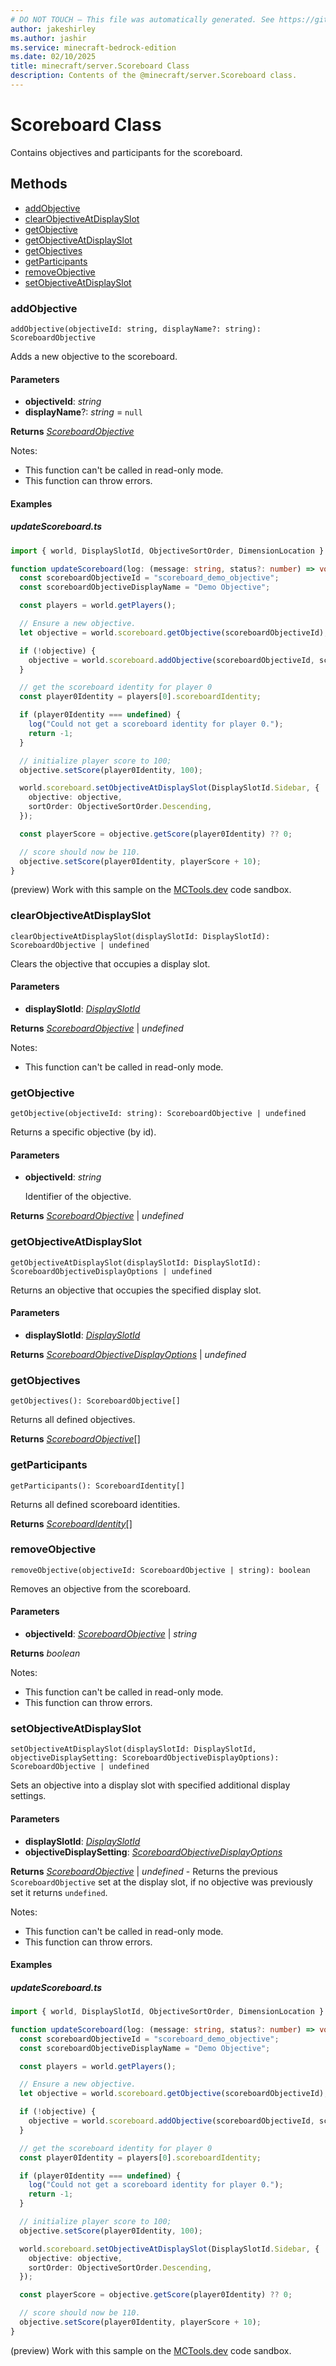 ```yaml
---
# DO NOT TOUCH — This file was automatically generated. See https://github.com/mojang/minecraftapidocsgenerator to modify descriptions, examples, etc.
author: jakeshirley
ms.author: jashir
ms.service: minecraft-bedrock-edition
ms.date: 02/10/2025
title: minecraft/server.Scoreboard Class
description: Contents of the @minecraft/server.Scoreboard class.
---
```

# Scoreboard Class

Contains objectives and participants for the scoreboard.

## Methods
- [addObjective](#addobjective)
- [clearObjectiveAtDisplaySlot](#clearobjectiveatdisplayslot)
- [getObjective](#getobjective)
- [getObjectiveAtDisplaySlot](#getobjectiveatdisplayslot)
- [getObjectives](#getobjectives)
- [getParticipants](#getparticipants)
- [removeObjective](#removeobjective)
- [setObjectiveAtDisplaySlot](#setobjectiveatdisplayslot)

### **addObjective**
`
addObjective(objectiveId: string, displayName?: string): ScoreboardObjective
`

Adds a new objective to the scoreboard.

#### **Parameters**
- **objectiveId**: *string*
- **displayName**?: *string* = `null`

**Returns** [*ScoreboardObjective*](ScoreboardObjective.md)
  
Notes:
- This function can't be called in read-only mode.
- This function can throw errors.

#### Examples

##### ***updateScoreboard.ts***

```typescript
import { world, DisplaySlotId, ObjectiveSortOrder, DimensionLocation } from "@minecraft/server";

function updateScoreboard(log: (message: string, status?: number) => void, targetLocation: DimensionLocation) {
  const scoreboardObjectiveId = "scoreboard_demo_objective";
  const scoreboardObjectiveDisplayName = "Demo Objective";

  const players = world.getPlayers();

  // Ensure a new objective.
  let objective = world.scoreboard.getObjective(scoreboardObjectiveId);

  if (!objective) {
    objective = world.scoreboard.addObjective(scoreboardObjectiveId, scoreboardObjectiveDisplayName);
  }

  // get the scoreboard identity for player 0
  const player0Identity = players[0].scoreboardIdentity;

  if (player0Identity === undefined) {
    log("Could not get a scoreboard identity for player 0.");
    return -1;
  }

  // initialize player score to 100;
  objective.setScore(player0Identity, 100);

  world.scoreboard.setObjectiveAtDisplaySlot(DisplaySlotId.Sidebar, {
    objective: objective,
    sortOrder: ObjectiveSortOrder.Descending,
  });

  const playerScore = objective.getScore(player0Identity) ?? 0;

  // score should now be 110.
  objective.setScore(player0Identity, playerScore + 10);
}
```

(preview) Work with this sample on the [MCTools.dev](https://mctools.dev/?open=gp/updateScoreboard.ts) code sandbox.

### **clearObjectiveAtDisplaySlot**
`
clearObjectiveAtDisplaySlot(displaySlotId: DisplaySlotId): ScoreboardObjective | undefined
`

Clears the objective that occupies a display slot.

#### **Parameters**
- **displaySlotId**: [*DisplaySlotId*](DisplaySlotId.md)

**Returns** [*ScoreboardObjective*](ScoreboardObjective.md) | *undefined*
  
Notes:
- This function can't be called in read-only mode.

### **getObjective**
`
getObjective(objectiveId: string): ScoreboardObjective | undefined
`

Returns a specific objective (by id).

#### **Parameters**
- **objectiveId**: *string*
  
  Identifier of the objective.

**Returns** [*ScoreboardObjective*](ScoreboardObjective.md) | *undefined*

### **getObjectiveAtDisplaySlot**
`
getObjectiveAtDisplaySlot(displaySlotId: DisplaySlotId): ScoreboardObjectiveDisplayOptions | undefined
`

Returns an objective that occupies the specified display slot.

#### **Parameters**
- **displaySlotId**: [*DisplaySlotId*](DisplaySlotId.md)

**Returns** [*ScoreboardObjectiveDisplayOptions*](ScoreboardObjectiveDisplayOptions.md) | *undefined*

### **getObjectives**
`
getObjectives(): ScoreboardObjective[]
`

Returns all defined objectives.

**Returns** [*ScoreboardObjective*](ScoreboardObjective.md)[]

### **getParticipants**
`
getParticipants(): ScoreboardIdentity[]
`

Returns all defined scoreboard identities.

**Returns** [*ScoreboardIdentity*](ScoreboardIdentity.md)[]

### **removeObjective**
`
removeObjective(objectiveId: ScoreboardObjective | string): boolean
`

Removes an objective from the scoreboard.

#### **Parameters**
- **objectiveId**: [*ScoreboardObjective*](ScoreboardObjective.md) | *string*

**Returns** *boolean*
  
Notes:
- This function can't be called in read-only mode.
- This function can throw errors.

### **setObjectiveAtDisplaySlot**
`
setObjectiveAtDisplaySlot(displaySlotId: DisplaySlotId, objectiveDisplaySetting: ScoreboardObjectiveDisplayOptions): ScoreboardObjective | undefined
`

Sets an objective into a display slot with specified additional display settings.

#### **Parameters**
- **displaySlotId**: [*DisplaySlotId*](DisplaySlotId.md)
- **objectiveDisplaySetting**: [*ScoreboardObjectiveDisplayOptions*](ScoreboardObjectiveDisplayOptions.md)

**Returns** [*ScoreboardObjective*](ScoreboardObjective.md) | *undefined* - Returns the previous `ScoreboardObjective` set at the display slot, if no objective was previously set it returns `undefined`.
  
Notes:
- This function can't be called in read-only mode.
- This function can throw errors.

#### Examples

##### ***updateScoreboard.ts***

```typescript
import { world, DisplaySlotId, ObjectiveSortOrder, DimensionLocation } from "@minecraft/server";

function updateScoreboard(log: (message: string, status?: number) => void, targetLocation: DimensionLocation) {
  const scoreboardObjectiveId = "scoreboard_demo_objective";
  const scoreboardObjectiveDisplayName = "Demo Objective";

  const players = world.getPlayers();

  // Ensure a new objective.
  let objective = world.scoreboard.getObjective(scoreboardObjectiveId);

  if (!objective) {
    objective = world.scoreboard.addObjective(scoreboardObjectiveId, scoreboardObjectiveDisplayName);
  }

  // get the scoreboard identity for player 0
  const player0Identity = players[0].scoreboardIdentity;

  if (player0Identity === undefined) {
    log("Could not get a scoreboard identity for player 0.");
    return -1;
  }

  // initialize player score to 100;
  objective.setScore(player0Identity, 100);

  world.scoreboard.setObjectiveAtDisplaySlot(DisplaySlotId.Sidebar, {
    objective: objective,
    sortOrder: ObjectiveSortOrder.Descending,
  });

  const playerScore = objective.getScore(player0Identity) ?? 0;

  // score should now be 110.
  objective.setScore(player0Identity, playerScore + 10);
}
```

(preview) Work with this sample on the [MCTools.dev](https://mctools.dev/?open=gp/updateScoreboard.ts) code sandbox.
